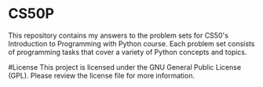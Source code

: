 # CS50P
This repository contains my answers to the problem sets for CS50's Introduction to Programming with Python course. 
Each problem set consists of programming tasks that cover a variety of Python concepts and topics.

#License
This project is licensed under the GNU General Public License (GPL). Please review the license file for more information.
